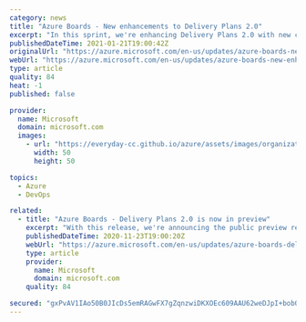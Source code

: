 ```yaml
---
category: news
title: "Azure Boards - New enhancements to Delivery Plans 2.0"
excerpt: "In this sprint, we're enhancing Delivery Plans 2.0 with new condensed views and rollup information."
publishedDateTime: 2021-01-21T19:00:42Z
originalUrl: "https://azure.microsoft.com/en-us/updates/azure-boards-new-enhancements-to-delivery-plans-20/"
webUrl: "https://azure.microsoft.com/en-us/updates/azure-boards-new-enhancements-to-delivery-plans-20/"
type: article
quality: 84
heat: -1
published: false

provider:
  name: Microsoft
  domain: microsoft.com
  images:
    - url: "https://everyday-cc.github.io/azure/assets/images/organizations/microsoft.com-50x50.jpg"
      width: 50
      height: 50

topics:
  - Azure
  - DevOps

related:
  - title: "Azure Boards - Delivery Plans 2.0 is now in preview"
    excerpt: "With this release, we're announcing the public preview release of Delivery Plans 2.0 and other improvements."
    publishedDateTime: 2020-11-23T19:00:20Z
    webUrl: "https://azure.microsoft.com/en-us/updates/azure-boards-delivery-plans-20-is-now-in-preview/"
    type: article
    provider:
      name: Microsoft
      domain: microsoft.com
    quality: 84

secured: "gxPvAV1IAo50B0JIcDs5emRAGwFX7gZqnzwiDKXOEc609AAU62weDJpI+bobQNcxnCiiPfNW78Yv9M6iv7X8qYJahjB4zTmeBN9i/tq8kN6/msEFCh8lrh4Mnux73f9vimMaouEPesdfW3dmRUr8Bzsp1Jr0rGd4T9Zf6Fel6y3WW/gNYeylys5wNHwgiWAGbydNMhGwgO5GBhLlQIMi3Y2iHDyXHPMZNdmFoRYXYNR0AbuVEzXdry4LCrw4r4Nu4D8Ql5Pl5rAElK0ne/qZAclWSj5HMoQKcf4uz7+tuBgaqCivFPnVARVw/BQe4FMouTLz5CT/qj1PBWITH4e/qGZQslHNbwuNPwJyUAG46Cs=;wBIDr5J2ZFj61RyBGVhRvA=="
---
```


